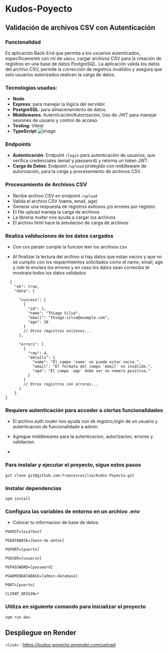 # Kudos-Poyecto 
##  Validación de archivos CSV  con Autenticación

### Funcionalidad

Es aplicación Back-End que permita a los usuarios autenticados, específicamente con rol de `admin`, cargar archivos CSV para la creación de registros en una base de datos PostgreSQL. La aplicación  valida los datos del archivo CSV, permite la corrección de registros inválidos y asegura que solo usuarios autorizados realicen la carga de datos.

### Tecnologías usadas:

- **Node**
- **Express**: para manejar la lógica del servidor.
- **PostgreSQL**: para almacenamiento de datos.
- **Middlewares**: Autenticación/Autorización, Uso de JWT para manejar sesiones de usuario y control de acceso.
- **Testing:** Vitest
- **TypeScript** 
![image](https://github.com/francescasilva/Kudos-Poyecto/assets/151888611/23efd090-68f2-4c41-a63f-142b9d53871c)
### Endpoints

- **Autenticación**: Endpoint `/login` para autenticación de usuarios, que verifica credenciales (email y password) y retorna un token JWT.
- **Carga de Datos**: Endpoint `/upload` protegido con middleware de autorización, para la carga y procesamiento de archivos CSV.


### **Procesamiento de Archivos CSV**

- Recibe archivo CSV en endpoint `/upload`
- Valida el archivo CSV (name, email, age)
- Generar una respuesta de registros exitosos y/o  errores  por registro
- El file upload maneja la carga de archivos
- La libreria multer nos ayuda a cargar los  archivos
- El archivo html  hace la simulacion de carga de archivos
 
### **Realiza validaciones de los datos cargados**

- Con cvs parser cumple la funcion leer los archivos csv

- Al finalizar la lectura del archivo si hay datos que estan vacios y que no se cumplio con los requerimientos solicitados como el name, email, age y  role te enviara los errores y en caso los datos sean correctos te mostrara todos los datos validados
  
```
  {
	"ok": true,
	"data": {

	  "success": [
	    {
	      "id": 1,
	      "name": "Thiago Silva",
	      "email": "thiago.silva@example.com",
	      "age": 10
	    }
	    // Otros registros exitosos...
	  ],

	  "errors": [
	    {
	      "row": 4,
	      "details": {
	        "name": "El campo 'name' no puede estar vacío.",
	        "email": "El formato del campo 'email' es inválido.",
	        "age": "El campo 'age' debe ser un número positivo."
	      }
	    }
	    // Otros registros con errores...
	  ]
	}
}
```

### **Requiere autenticación para acceder a ciertas funcionalidades**

-  El archivo auth router nos ayuda con ek  registro,login de un usuario y autenticacion de funcionalidade a admin. 

- Agregue middlewares para la autenticacion, autorizacion, errores y validacion.
- 
### **Para instalar y ejecutar el proyecto, sigue estos pasos**
```
git clone git@github.com:francescasilva/Kudos-Poyecto.git
```

### **Instalar dependencias**
```
npm install
```

### **Configura las variables de entorno en un archivo .env**

- Colocar tu informacion de base de datos:

```
PGHOST=localhost

PGDATABASE=[base-de-datos]

PGPORT=[puerto]

PGUSER=[usuario]

PGPASSWORD=[password]

PGADMINDATABASE=[admin-database]

PORT=[puerto]

CLIENT_ORIGIN=*
```
### **Utiliza en siguiente comando para inicializar el proyecto**
```
npm run dev
```
## **Despliegue en Render**

`<link>` : <https://kudos-poyecto.onrender.com/upload>






 
 


 

